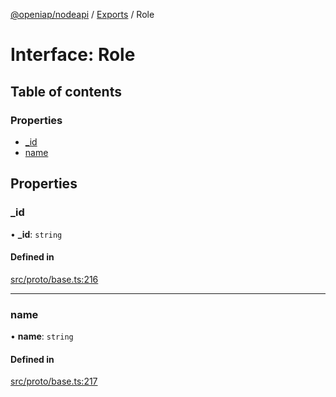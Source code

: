 [@openiap/nodeapi](../README.md) / [Exports](../modules.md) / Role

# Interface: Role

## Table of contents

### Properties

- [\_id](Role.md#_id)
- [name](Role.md#name)

## Properties

### \_id

• **\_id**: `string`

#### Defined in

[src/proto/base.ts:216](https://github.com/openiap/nodeapi/blob/a159861/src/proto/base.ts#L216)

___

### name

• **name**: `string`

#### Defined in

[src/proto/base.ts:217](https://github.com/openiap/nodeapi/blob/a159861/src/proto/base.ts#L217)
